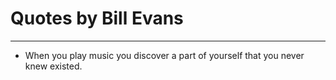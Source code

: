 # Quotes by Bill Evans

---

- When you play music you discover a part of yourself that you never knew existed.
